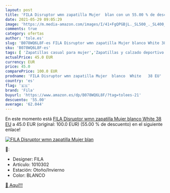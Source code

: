 ```yaml
---
layout: post
title: 'FILA Disruptor wmn zapatilla Mujer  blan con un 55.00 % de descuento'
date: 2021-05-29 09:05:29
image: 'https://m.media-amazon.com/images/I/41+FgQPGBjL._SL500_._SL400_.jpg'
comments: true
category: ofertas
author: 'tole.es'
slug: 'B078WQ6L8F-es FILA Disruptor wmn zapatilla Mujer blanco White 38 EU'
sku: 'B078WQ6L8F-es'
tags: [ 'Zapatillas casual para mujer','Zapatillas y calzado deportivo para mujer','Zapatos','Zapatos para mujer','Zapatos y complementos','fila','zapatilla', ]
actualPrice: 45.0 EUR
currency: EUR
price: 45.0
comparePrice: 100.0 EUR
prodname: 'FILA Disruptor wmn zapatilla Mujer  blanco  White   38 EU'
country: 'es'
flag: '🇪🇸'
brand: 'Fila'
buyurl: 'https://www.amazon.es/dp/B078WQ6L8F/?tag=tolees-21'
descuento: '55.00'
average: '62.044'
---
```


En este momento está [FILA Disruptor wmn zapatilla Mujer  blanco  White   38 EU](https://www.amazon.es/dp/B078WQ6L8F/?tag=tolees-21) a 45.0 EUR (original: 100.0 EUR) (55.00 %  de descuento) en el siguiente enlace!

[![FILA Disruptor wmn zapatilla Mujer  blan](https://m.media-amazon.com/images/I/41+FgQPGBjL._SL500_._SL400_.jpg)](https://www.amazon.es/dp/B078WQ6L8F/?tag=tolees-21)

🔎:

- Designer: FILA
- Artículo: 1010302
- Estación: Otoño/Invierno
- Color: BLANCO

[🛒 Aquí!!!](https://www.amazon.es/dp/B078WQ6L8F/?tag=tolees-21)
